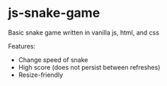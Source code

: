 # js-snake-game

Basic snake game written in vanilla js, html, and css

Features:
- Change speed of snake
- High score (does not persist between refreshes)
- Resize-friendly
